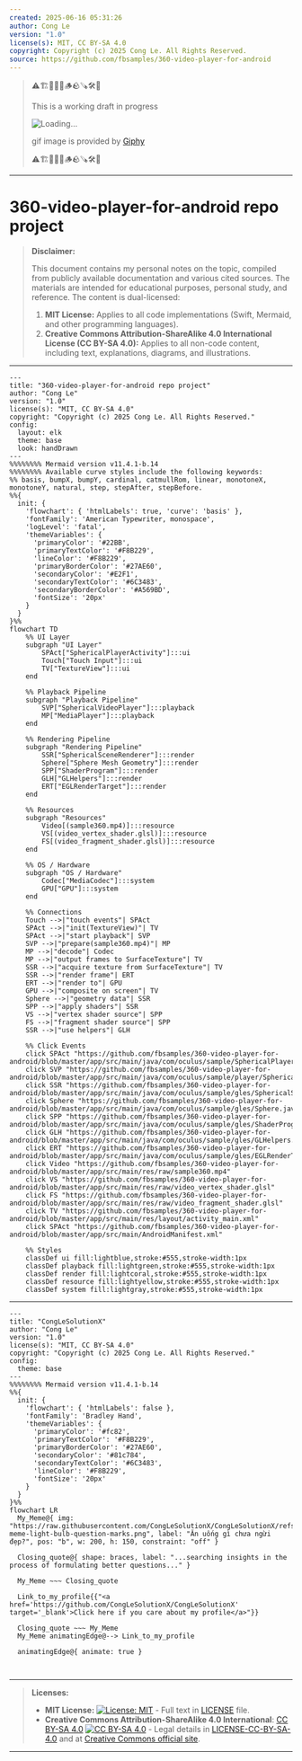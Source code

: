 ```yaml
---
created: 2025-06-16 05:31:26
author: Cong Le
version: "1.0"
license(s): MIT, CC BY-SA 4.0
copyright: Copyright (c) 2025 Cong Le. All Rights Reserved.
source: https://github.com/fbsamples/360-video-player-for-android
---
```



> ⚠️🏗️🚧🦺🧱🪵🪨🪚🛠️👷
> 
> This is a working draft in progress
> 
> ![Loading...](https://media2.giphy.com/media/v1.Y2lkPTc5MGI3NjExMXVjejV3dnVjc2o5MXd3eXBvcDR1cHlzbHQ1Z2R6YjY0ZHpmdjJ6OCZlcD12MV9pbnRlcm5hbF9naWZfYnlfaWQmY3Q9Zw/hL9q5k9dk9l0wGd4e0/giphy.gif)
>
> gif image is provided by [Giphy](https://giphy.com)
> 
> ⚠️🏗️🚧🦺🧱🪵🪨🪚🛠️👷


----




# 360-video-player-for-android repo project
> **Disclaimer:**
>
> This document contains my personal notes on the topic,
> compiled from publicly available documentation and various cited sources.
> The materials are intended for educational purposes, personal study, and reference.
> The content is dual-licensed:
> 1. **MIT License:** Applies to all code implementations (Swift, Mermaid, and other programming languages).
> 2. **Creative Commons Attribution-ShareAlike 4.0 International License (CC BY-SA 4.0):** Applies to all non-code content, including text, explanations, diagrams, and illustrations.
---


```mermaid
---
title: "360-video-player-for-android repo project"
author: "Cong Le"
version: "1.0"
license(s): "MIT, CC BY-SA 4.0"
copyright: "Copyright (c) 2025 Cong Le. All Rights Reserved."
config:
  layout: elk
  theme: base
  look: handDrawn
---
%%%%%%%% Mermaid version v11.4.1-b.14
%%%%%%%% Available curve styles include the following keywords:
%% basis, bumpX, bumpY, cardinal, catmullRom, linear, monotoneX, monotoneY, natural, step, stepAfter, stepBefore.
%%{
  init: {
    'flowchart': { 'htmlLabels': true, 'curve': 'basis' },
    'fontFamily': 'American Typewriter, monospace',
    'logLevel': 'fatal',
    'themeVariables': {
      'primaryColor': '#22BB',
      'primaryTextColor': '#F8B229',
      'lineColor': '#F8B229',
      'primaryBorderColor': '#27AE60',
      'secondaryColor': '#E2F1',
      'secondaryTextColor': '#6C3483',
      'secondaryBorderColor': '#A569BD',
      'fontSize': '20px'
    }
  }
}%%
flowchart TD
    %% UI Layer
    subgraph "UI Layer"
        SPAct["SphericalPlayerActivity"]:::ui
        Touch["Touch Input"]:::ui
        TV["TextureView"]:::ui
    end

    %% Playback Pipeline
    subgraph "Playback Pipeline"
        SVP["SphericalVideoPlayer"]:::playback
        MP["MediaPlayer"]:::playback
    end

    %% Rendering Pipeline
    subgraph "Rendering Pipeline"
        SSR["SphericalSceneRenderer"]:::render
        Sphere["Sphere Mesh Geometry"]:::render
        SPP["ShaderProgram"]:::render
        GLH["GLHelpers"]:::render
        ERT["EGLRenderTarget"]:::render
    end

    %% Resources
    subgraph "Resources"
        Video[(sample360.mp4)]:::resource
        VS[(video_vertex_shader.glsl)]:::resource
        FS[(video_fragment_shader.glsl)]:::resource
    end

    %% OS / Hardware
    subgraph "OS / Hardware"
        Codec["MediaCodec"]:::system
        GPU["GPU"]:::system
    end

    %% Connections
    Touch -->|"touch events"| SPAct
    SPAct -->|"init(TextureView)"| TV
    SPAct -->|"start playback"| SVP
    SVP -->|"prepare(sample360.mp4)"| MP
    MP -->|"decode"| Codec
    MP -->|"output frames to SurfaceTexture"| TV
    SSR -->|"acquire texture from SurfaceTexture"| TV
    SSR -->|"render frame"| ERT
    ERT -->|"render to"| GPU
    GPU -->|"composite on screen"| TV
    Sphere -->|"geometry data"| SSR
    SPP -->|"apply shaders"| SSR
    VS -->|"vertex shader source"| SPP
    FS -->|"fragment shader source"| SPP
    SSR -->|"use helpers"| GLH

    %% Click Events
    click SPAct "https://github.com/fbsamples/360-video-player-for-android/blob/master/app/src/main/java/com/oculus/sample/SphericalPlayerActivity.java"
    click SVP "https://github.com/fbsamples/360-video-player-for-android/blob/master/app/src/main/java/com/oculus/sample/player/SphericalVideoPlayer.java"
    click SSR "https://github.com/fbsamples/360-video-player-for-android/blob/master/app/src/main/java/com/oculus/sample/gles/SphericalSceneRenderer.java"
    click Sphere "https://github.com/fbsamples/360-video-player-for-android/blob/master/app/src/main/java/com/oculus/sample/gles/Sphere.java"
    click SPP "https://github.com/fbsamples/360-video-player-for-android/blob/master/app/src/main/java/com/oculus/sample/gles/ShaderProgram.java"
    click GLH "https://github.com/fbsamples/360-video-player-for-android/blob/master/app/src/main/java/com/oculus/sample/gles/GLHelpers.java"
    click ERT "https://github.com/fbsamples/360-video-player-for-android/blob/master/app/src/main/java/com/oculus/sample/gles/EGLRenderTarget.java"
    click Video "https://github.com/fbsamples/360-video-player-for-android/blob/master/app/src/main/res/raw/sample360.mp4"
    click VS "https://github.com/fbsamples/360-video-player-for-android/blob/master/app/src/main/res/raw/video_vertex_shader.glsl"
    click FS "https://github.com/fbsamples/360-video-player-for-android/blob/master/app/src/main/res/raw/video_fragment_shader.glsl"
    click TV "https://github.com/fbsamples/360-video-player-for-android/blob/master/app/src/main/res/layout/activity_main.xml"
    click SPAct "https://github.com/fbsamples/360-video-player-for-android/blob/master/app/src/main/AndroidManifest.xml"

    %% Styles
    classDef ui fill:lightblue,stroke:#555,stroke-width:1px
    classDef playback fill:lightgreen,stroke:#555,stroke-width:1px
    classDef render fill:lightcoral,stroke:#555,stroke-width:1px
    classDef resource fill:lightyellow,stroke:#555,stroke-width:1px
    classDef system fill:lightgray,stroke:#555,stroke-width:1px

```

----

<!-- 
```mermaid
%% Current Mermaid version
info
```  -->


```mermaid
---
title: "CongLeSolutionX"
author: "Cong Le"
version: "1.0"
license(s): "MIT, CC BY-SA 4.0"
copyright: "Copyright (c) 2025 Cong Le. All Rights Reserved."
config:
  theme: base
---
%%%%%%%% Mermaid version v11.4.1-b.14
%%{
  init: {
    'flowchart': { 'htmlLabels': false },
    'fontFamily': 'Bradley Hand',
    'themeVariables': {
      'primaryColor': '#fc82',
      'primaryTextColor': '#F8B229',
      'primaryBorderColor': '#27AE60',
      'secondaryColor': '#81c784',
      'secondaryTextColor': '#6C3483',
      'lineColor': '#F8B229',
      'fontSize': '20px'
    }
  }
}%%
flowchart LR
  My_Meme@{ img: "https://raw.githubusercontent.com/CongLeSolutionX/CongLeSolutionX/refs/heads/main/assets/images/My-meme-light-bulb-question-marks.png", label: "Ăn uống gì chưa ngừi đẹp?", pos: "b", w: 200, h: 150, constraint: "off" }

  Closing_quote@{ shape: braces, label: "...searching insights in the process of formulating better questions..." }
    
  My_Meme ~~~ Closing_quote
    
  Link_to_my_profile{{"<a href='https://github.com/CongLeSolutionX/CongLeSolutionX' target='_blank'>Click here if you care about my profile</a>"}}

  Closing_quote ~~~ My_Meme
  My_Meme animatingEdge@--> Link_to_my_profile
  
  animatingEdge@{ animate: true }



```

---
>**Licenses:**
>
>- **MIT License:**  [![License: MIT](https://img.shields.io/badge/License-MIT-yellow.svg)](LICENSE) - Full text in [LICENSE](LICENSE) file.
>- **Creative Commons Attribution-ShareAlike 4.0 International**: [CC BY-SA 4.0](https://creativecommons.org/licenses/by-sa/4.0/) [![CC BY-SA 4.0](https://licensebuttons.net/l/by-sa/4.0/88x31.png)](https://creativecommons.org/licenses/by-sa/4.0/) - Legal details in [LICENSE-CC-BY-SA-4.0](THE_PAST/LICENSE-CC-BY-SA-4.0) and at [Creative Commons official site](https://creativecommons.org/licenses/by-sa/4.0/).
>
---